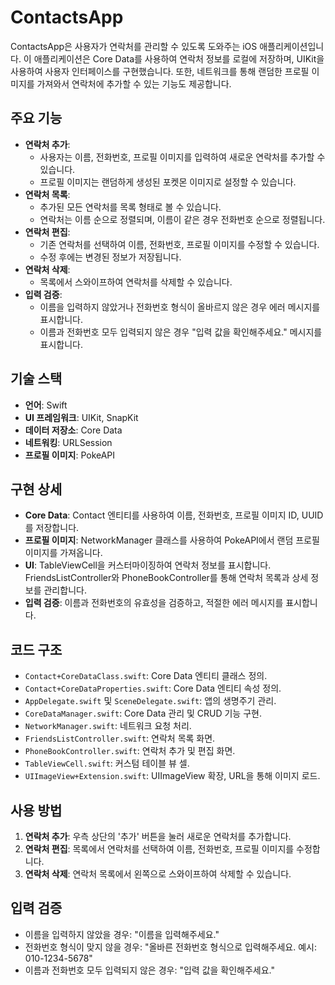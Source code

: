 # ContactsApp

ContactsApp은 사용자가 연락처를 관리할 수 있도록 도와주는 iOS 애플리케이션입니다. 이 애플리케이션은 Core Data를 사용하여 연락처 정보를 로컬에 저장하며, UIKit을 사용하여 사용자 인터페이스를 구현했습니다. 또한, 네트워크를 통해 랜덤한 프로필 이미지를 가져와서 연락처에 추가할 수 있는 기능도 제공합니다.

## 주요 기능

- **연락처 추가**: 
  - 사용자는 이름, 전화번호, 프로필 이미지를 입력하여 새로운 연락처를 추가할 수 있습니다.
  - 프로필 이미지는 랜덤하게 생성된 포켓몬 이미지로 설정할 수 있습니다.
- **연락처 목록**:
  - 추가된 모든 연락처를 목록 형태로 볼 수 있습니다.
  - 연락처는 이름 순으로 정렬되며, 이름이 같은 경우 전화번호 순으로 정렬됩니다.
- **연락처 편집**:
  - 기존 연락처를 선택하여 이름, 전화번호, 프로필 이미지를 수정할 수 있습니다.
  - 수정 후에는 변경된 정보가 저장됩니다.
- **연락처 삭제**:
  - 목록에서 스와이프하여 연락처를 삭제할 수 있습니다.
- **입력 검증**:
  - 이름을 입력하지 않았거나 전화번호 형식이 올바르지 않은 경우 에러 메시지를 표시합니다.
  - 이름과 전화번호 모두 입력되지 않은 경우 "입력 값을 확인해주세요." 메시지를 표시합니다.

## 기술 스택

- **언어**: Swift
- **UI 프레임워크**: UIKit, SnapKit
- **데이터 저장소**: Core Data
- **네트워킹**: URLSession
- **프로필 이미지**: PokeAPI

## 구현 상세

- **Core Data**: Contact 엔티티를 사용하여 이름, 전화번호, 프로필 이미지 ID, UUID를 저장합니다.
- **프로필 이미지**: NetworkManager 클래스를 사용하여 PokeAPI에서 랜덤 프로필 이미지를 가져옵니다.
- **UI**: TableViewCell을 커스터마이징하여 연락처 정보를 표시합니다. FriendsListController와 PhoneBookController를 통해 연락처 목록과 상세 정보를 관리합니다.
- **입력 검증**: 이름과 전화번호의 유효성을 검증하고, 적절한 에러 메시지를 표시합니다.

## 코드 구조

- `Contact+CoreDataClass.swift`: Core Data 엔티티 클래스 정의.
- `Contact+CoreDataProperties.swift`: Core Data 엔티티 속성 정의.
- `AppDelegate.swift` 및 `SceneDelegate.swift`: 앱의 생명주기 관리.
- `CoreDataManager.swift`: Core Data 관리 및 CRUD 기능 구현.
- `NetworkManager.swift`: 네트워크 요청 처리.
- `FriendsListController.swift`: 연락처 목록 화면.
- `PhoneBookController.swift`: 연락처 추가 및 편집 화면.
- `TableViewCell.swift`: 커스텀 테이블 뷰 셀.
- `UIImageView+Extension.swift`: UIImageView 확장, URL을 통해 이미지 로드.

## 사용 방법

1. **연락처 추가**: 우측 상단의 '추가' 버튼을 눌러 새로운 연락처를 추가합니다.
2. **연락처 편집**: 목록에서 연락처를 선택하여 이름, 전화번호, 프로필 이미지를 수정합니다.
3. **연락처 삭제**: 연락처 목록에서 왼쪽으로 스와이프하여 삭제할 수 있습니다.

## 입력 검증

- 이름을 입력하지 않았을 경우: "이름을 입력해주세요."
- 전화번호 형식이 맞지 않을 경우: "올바른 전화번호 형식으로 입력해주세요. 예시: 010-1234-5678"
- 이름과 전화번호 모두 입력되지 않은 경우: "입력 값을 확인해주세요."
